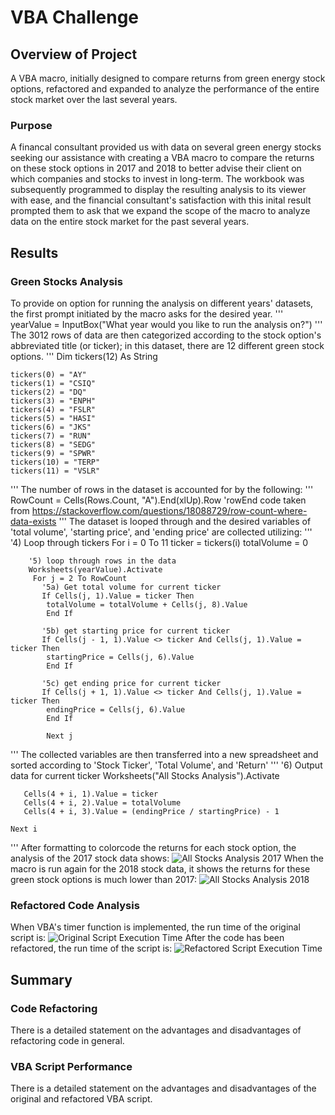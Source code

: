 # VBA Challenge 

## Overview of Project
A VBA macro, initially designed to compare returns from green energy stock options, refactored and expanded to analyze the performance of the entire stock market over the last several years.

### Purpose
A financal consultant provided us with data on several green energy stocks seeking our assistance with creating a VBA macro to compare the returns on these stock options in 2017 and 2018 to better advise their client on which companies and stocks to invest in long-term. The workbook was subsequently programmed to display the resulting analysis to its viewer with ease, and the financial consultant's satisfaction with this inital result prompted them to ask that we expand the scope of the macro to analyze data on the entire stock market for the past several years. 

## Results

### Green Stocks Analysis
To provide on option for running the analysis on different years' datasets, the first prompt initiated by the macro asks for the desired year.
'''
    yearValue = InputBox("What year would you like to run the analysis on?")
'''
The 3012 rows of data are then categorized according to the stock option's abbreviated title (or ticker); in this dataset, there are 12 different green stock options.
'''
Dim tickers(12) As String
    
    tickers(0) = "AY"
    tickers(1) = "CSIQ"
    tickers(2) = "DQ"
    tickers(3) = "ENPH"
    tickers(4) = "FSLR"
    tickers(5) = "HASI"
    tickers(6) = "JKS"
    tickers(7) = "RUN"
    tickers(8) = "SEDG"
    tickers(9) = "SPWR"
    tickers(10) = "TERP"
    tickers(11) = "VSLR"
'''
The number of rows in the dataset is accounted for by the following:
'''
    RowCount = Cells(Rows.Count, "A").End(xlUp).Row
  'rowEnd code taken from https://stackoverflow.com/questions/18088729/row-count-where-data-exists
'''
The dataset is looped through and the desired variables of 'total volume', 'starting price', and 'ending price' are collected utilizing:
'''
'4) Loop through tickers
    For i = 0 To 11
        ticker = tickers(i)
        totalVolume = 0
        
        '5) loop through rows in the data
        Worksheets(yearValue).Activate
         For j = 2 To RowCount
           '5a) Get total volume for current ticker
           If Cells(j, 1).Value = ticker Then
            totalVolume = totalVolume + Cells(j, 8).Value
            End If
           
           '5b) get starting price for current ticker
           If Cells(j - 1, 1).Value <> ticker And Cells(j, 1).Value = ticker Then
            startingPrice = Cells(j, 6).Value
            End If
           
           '5c) get ending price for current ticker
           If Cells(j + 1, 1).Value <> ticker And Cells(j, 1).Value = ticker Then
            endingPrice = Cells(j, 6).Value
            End If

            Next j
'''
The collected variables are then transferred into a new spreadsheet and sorted according to 'Stock Ticker', 'Total Volume', and 'Return'
'''
  '6) Output data for current ticker
       Worksheets("All Stocks Analysis").Activate
       
       Cells(4 + i, 1).Value = ticker
       Cells(4 + i, 2).Value = totalVolume
       Cells(4 + i, 3).Value = (endingPrice / startingPrice) - 1
       
    Next i
'''
After formatting to colorcode the returns for each stock option, the analysis of the 2017 stock data shows:
![All Stocks Analysis 2017]()
When the macro is run again for the 2018 stock data, it shows the returns for these green stock options is much lower than 2017:
![All Stocks Analysis 2018]()

### Refactored Code Analysis
When VBA's timer function is implemented, the run time of the original script is: 
![Original Script Execution Time]()
After the code has been refactored, the run time of the script is: 
![Refactored Script Execution Time]()

## Summary

### Code Refactoring
There is a detailed statement on the advantages and disadvantages of refactoring code in general.

### VBA Script Performance
There is a detailed statement on the advantages and disadvantages of the original and refactored VBA script. 
